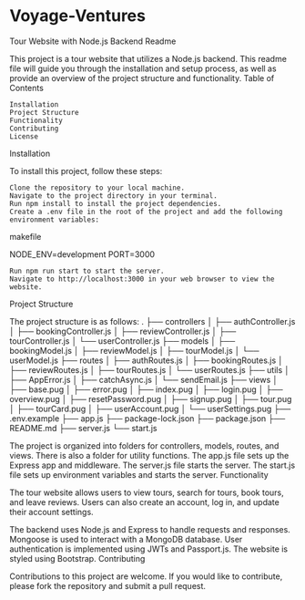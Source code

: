 # Voyage-Ventures
Tour Website with Node.js Backend Readme

This project is a tour website that utilizes a Node.js backend. This readme file will guide you through the installation and setup process, as well as provide an overview of the project structure and functionality.
Table of Contents

    Installation
    Project Structure
    Functionality
    Contributing
    License

Installation

To install this project, follow these steps:

    Clone the repository to your local machine.
    Navigate to the project directory in your terminal.
    Run npm install to install the project dependencies.
    Create a .env file in the root of the project and add the following environment variables:

makefile

NODE_ENV=development
PORT=3000

    Run npm run start to start the server.
    Navigate to http://localhost:3000 in your web browser to view the website.

Project Structure

The project structure is as follows:
.
├── controllers
│   ├── authController.js
│   ├── bookingController.js
│   ├── reviewController.js
│   ├── tourController.js
│   └── userController.js
├── models
│   ├── bookingModel.js
│   ├── reviewModel.js
│   ├── tourModel.js
│   └── userModel.js
├── routes
│   ├── authRoutes.js
│   ├── bookingRoutes.js
│   ├── reviewRoutes.js
│   ├── tourRoutes.js
│   └── userRoutes.js
├── utils
│   ├── AppError.js
│   ├── catchAsync.js
│   └── sendEmail.js
├── views
│   ├── base.pug
│   ├── error.pug
│   ├── index.pug
│   ├── login.pug
│   ├── overview.pug
│   ├── resetPassword.pug
│   ├── signup.pug
│   ├── tour.pug
│   ├── tourCard.pug
│   ├── userAccount.pug
│   └── userSettings.pug
├── .env.example
├── app.js
├── package-lock.json
├── package.json
├── README.md
├── server.js
└── start.js


The project is organized into folders for controllers, models, routes, and views. There is also a folder for utility functions. The app.js file sets up the Express app and middleware. The server.js file starts the server. The start.js file sets up environment variables and starts the server.
Functionality

The tour website allows users to view tours, search for tours, book tours, and leave reviews. Users can also create an account, log in, and update their account settings.

The backend uses Node.js and Express to handle requests and responses. Mongoose is used to interact with a MongoDB database. User authentication is implemented using JWTs and Passport.js. The website is styled using Bootstrap.
Contributing

Contributions to this project are welcome. If you would like to contribute, please fork the repository and submit a pull request.
